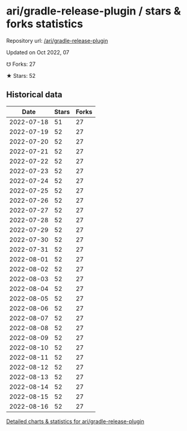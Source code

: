 # ari/gradle-release-plugin / stars & forks statistics

Repository url: [/ari/gradle-release-plugin](https://github.com/ari/gradle-release-plugin)

Updated on Oct 2022, 07

☋ Forks: 27

★ Stars: 52

## Historical data
| Date | Stars | Forks |
|------|-------|-------|
| 2022-07-18 | 51 | 27 | 
| 2022-07-19 | 52 | 27 | 
| 2022-07-20 | 52 | 27 | 
| 2022-07-21 | 52 | 27 | 
| 2022-07-22 | 52 | 27 | 
| 2022-07-23 | 52 | 27 | 
| 2022-07-24 | 52 | 27 | 
| 2022-07-25 | 52 | 27 | 
| 2022-07-26 | 52 | 27 | 
| 2022-07-27 | 52 | 27 | 
| 2022-07-28 | 52 | 27 | 
| 2022-07-29 | 52 | 27 | 
| 2022-07-30 | 52 | 27 | 
| 2022-07-31 | 52 | 27 | 
| 2022-08-01 | 52 | 27 | 
| 2022-08-02 | 52 | 27 | 
| 2022-08-03 | 52 | 27 | 
| 2022-08-04 | 52 | 27 | 
| 2022-08-05 | 52 | 27 | 
| 2022-08-06 | 52 | 27 | 
| 2022-08-07 | 52 | 27 | 
| 2022-08-08 | 52 | 27 | 
| 2022-08-09 | 52 | 27 | 
| 2022-08-10 | 52 | 27 | 
| 2022-08-11 | 52 | 27 | 
| 2022-08-12 | 52 | 27 | 
| 2022-08-13 | 52 | 27 | 
| 2022-08-14 | 52 | 27 | 
| 2022-08-15 | 52 | 27 | 
| 2022-08-16 | 52 | 27 | 


[Detailed charts & statistics for ari/gradle-release-plugin](https://reviewgithub.com/rep/ari/gradle-release-plugin)
